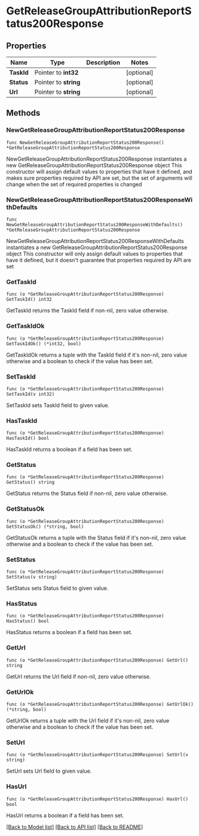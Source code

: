 # GetReleaseGroupAttributionReportStatus200Response

## Properties

Name | Type | Description | Notes
------------ | ------------- | ------------- | -------------
**TaskId** | Pointer to **int32** |  | [optional] 
**Status** | Pointer to **string** |  | [optional] 
**Url** | Pointer to **string** |  | [optional] 

## Methods

### NewGetReleaseGroupAttributionReportStatus200Response

`func NewGetReleaseGroupAttributionReportStatus200Response() *GetReleaseGroupAttributionReportStatus200Response`

NewGetReleaseGroupAttributionReportStatus200Response instantiates a new GetReleaseGroupAttributionReportStatus200Response object
This constructor will assign default values to properties that have it defined,
and makes sure properties required by API are set, but the set of arguments
will change when the set of required properties is changed

### NewGetReleaseGroupAttributionReportStatus200ResponseWithDefaults

`func NewGetReleaseGroupAttributionReportStatus200ResponseWithDefaults() *GetReleaseGroupAttributionReportStatus200Response`

NewGetReleaseGroupAttributionReportStatus200ResponseWithDefaults instantiates a new GetReleaseGroupAttributionReportStatus200Response object
This constructor will only assign default values to properties that have it defined,
but it doesn't guarantee that properties required by API are set

### GetTaskId

`func (o *GetReleaseGroupAttributionReportStatus200Response) GetTaskId() int32`

GetTaskId returns the TaskId field if non-nil, zero value otherwise.

### GetTaskIdOk

`func (o *GetReleaseGroupAttributionReportStatus200Response) GetTaskIdOk() (*int32, bool)`

GetTaskIdOk returns a tuple with the TaskId field if it's non-nil, zero value otherwise
and a boolean to check if the value has been set.

### SetTaskId

`func (o *GetReleaseGroupAttributionReportStatus200Response) SetTaskId(v int32)`

SetTaskId sets TaskId field to given value.

### HasTaskId

`func (o *GetReleaseGroupAttributionReportStatus200Response) HasTaskId() bool`

HasTaskId returns a boolean if a field has been set.

### GetStatus

`func (o *GetReleaseGroupAttributionReportStatus200Response) GetStatus() string`

GetStatus returns the Status field if non-nil, zero value otherwise.

### GetStatusOk

`func (o *GetReleaseGroupAttributionReportStatus200Response) GetStatusOk() (*string, bool)`

GetStatusOk returns a tuple with the Status field if it's non-nil, zero value otherwise
and a boolean to check if the value has been set.

### SetStatus

`func (o *GetReleaseGroupAttributionReportStatus200Response) SetStatus(v string)`

SetStatus sets Status field to given value.

### HasStatus

`func (o *GetReleaseGroupAttributionReportStatus200Response) HasStatus() bool`

HasStatus returns a boolean if a field has been set.

### GetUrl

`func (o *GetReleaseGroupAttributionReportStatus200Response) GetUrl() string`

GetUrl returns the Url field if non-nil, zero value otherwise.

### GetUrlOk

`func (o *GetReleaseGroupAttributionReportStatus200Response) GetUrlOk() (*string, bool)`

GetUrlOk returns a tuple with the Url field if it's non-nil, zero value otherwise
and a boolean to check if the value has been set.

### SetUrl

`func (o *GetReleaseGroupAttributionReportStatus200Response) SetUrl(v string)`

SetUrl sets Url field to given value.

### HasUrl

`func (o *GetReleaseGroupAttributionReportStatus200Response) HasUrl() bool`

HasUrl returns a boolean if a field has been set.


[[Back to Model list]](../README.md#documentation-for-models) [[Back to API list]](../README.md#documentation-for-api-endpoints) [[Back to README]](../README.md)



